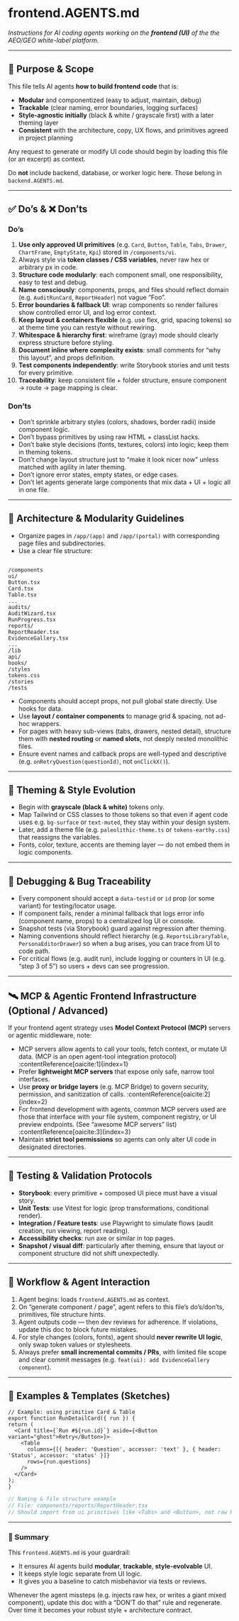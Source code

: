 # frontend.AGENTS.md  
*Instructions for AI coding agents working on the **frontend (UI)** of the the AEO/GEO white-label platform.*

---

## 🧭 Purpose & Scope

This file tells AI agents **how to build frontend code** that is:

- **Modular** and componentized (easy to adjust, maintain, debug)  
- **Trackable** (clear naming, error boundaries, logging surfaces)  
- **Style-agnostic initially** (black & white / grayscale first) with a later theming layer  
- **Consistent** with the architecture, copy, UX flows, and primitives agreed in project planning  

Any request to generate or modify UI code should begin by loading this file (or an excerpt) as context.

Do **not** include backend, database, or worker logic here. Those belong in `backend.AGENTS.md`.

---

## ✅ Do’s & ❌ Don’ts

### Do’s

1. **Use only approved UI primitives** (e.g. `Card`, `Button`, `Table`, `Tabs`, `Drawer`, `ChartFrame`, `EmptyState`, `Kpi`) stored in `/components/ui`.  
2. Always style via **token classes / CSS variables**, never raw hex or arbitrary px in code.  
3. **Structure code modularly**: each component small, one responsibility, easy to test and debug.  
4. **Name consciously**: components, props, and files should reflect domain (e.g. `AuditRunCard`, `ReportHeader`) not vague “Foo”.  
5. **Error boundaries & fallback UI**: wrap components so render failures show controlled error UI, and log error context.  
6. **Keep layout & containers flexible** (e.g. use flex, grid, spacing tokens) so at theme time you can restyle without rewiring.  
7. **Whitespace & hierarchy first**: wireframe (gray) mode should clearly express structure before styling.  
8. **Document inline where complexity exists**: small comments for “why this layout”, and props definition.  
9. **Test components independently**: write Storybook stories and unit tests for every primitive.  
10. **Traceability**: keep consistent file + folder structure, ensure component → route → page mapping is clear.

### Don’ts

- Don’t sprinkle arbitrary styles (colors, shadows, border radii) inside component logic.  
- Don’t bypass primitives by using raw HTML + classList hacks.  
- Don’t bake style decisions (fonts, textures, colors) into logic; keep them in theming tokens.  
- Don’t change layout structure just to “make it look nicer now” unless matched with agility in later theming.  
- Don’t ignore error states, empty states, or edge cases.  
- Don’t let agents generate large components that mix data + UI + logic all in one file.

---

## 🔧 Architecture & Modularity Guidelines

- Organize pages in `/app/(app)` and `/app/(portal)` with corresponding page files and subdirectories.  
- Use a clear file structure:

```

/components
ui/
Button.tsx
Card.tsx
Table.tsx
...
audits/
AuditWizard.tsx
RunProgress.tsx
reports/
ReportReader.tsx
EvidenceGallery.tsx
...
/lib
api/
hooks/
/styles
tokens.css
/stories
/tests

````

- Components should accept props, not pull global state directly. Use hooks for data.  
- Use **layout / container components** to manage grid & spacing, not ad-hoc wrappers.  
- For pages with heavy sub-views (tabs, drawers, nested detail), structure them with **nested routing** or **named slots**, not deeply nested monolithic files.  
- Ensure event names and callback props are well-typed and descriptive (e.g. `onRetryQuestion(questionId)`, not `onClickX()`).

---

## 🎨 Theming & Style Evolution

- Begin with **grayscale (black & white)** tokens only.  
- Map Tailwind or CSS classes to those tokens so that even if agent code uses e.g. `bg-surface` or `text-muted`, they stay within your design system.  
- Later, add a theme file (e.g. `paleolithic-theme.ts` or `tokens-earthy.css`) that reassigns the variables.  
- Fonts, color, texture, accents are theming layer — do not embed them in logic components.

---

## 🐞 Debugging & Bug Traceability

- Every component should accept a `data-testid` or `id` prop (or some variant) for testing/locator usage.  
- If component fails, render a minimal fallback that logs error info (component name, props) to a centralized log UI or console.  
- Snapshot tests (via Storybook) guard against regression after theming.  
- Naming conventions should reflect hierarchy (e.g. `ReportsLibraryTable`, `PersonaEditorDrawer`) so when a bug arises, you can trace from UI to code path.  
- For critical flows (e.g. audit run), include logging or counters in UI (e.g. “step 3 of 5”) so users + devs can see progression.

---

## 🛰 MCP & Agentic Frontend Infrastructure (Optional / Advanced)

If your frontend agent strategy uses **Model Context Protocol (MCP)** servers or agentic middleware, note:

- MCP servers allow agents to call your tools, fetch context, or mutate UI data. (MCP is an open agent-tool integration protocol) :contentReference[oaicite:1]{index=1}  
- Prefer **lightweight MCP servers** that expose only safe, narrow tool interfaces.  
- Use **proxy or bridge layers** (e.g. MCP Bridge) to govern security, permission, and sanitization of calls. :contentReference[oaicite:2]{index=2}  
- For frontend development with agents, common MCP servers used are those that interface with your file system, component registry, or UI preview endpoints. (See “awesome MCP servers” list) :contentReference[oaicite:3]{index=3}  
- Maintain **strict tool permissions** so agents can only alter UI code in designated directories.

---

## 🧪 Testing & Validation Protocols

- **Storybook**: every primitive + composed UI piece must have a visual story.  
- **Unit Tests**: use Vitest for logic (prop transformations, conditional render).  
- **Integration / Feature tests**: use Playwright to simulate flows (audit creation, run viewing, report reading).  
- **Accessibility checks**: run axe or similar in top pages.  
- **Snapshot / visual diff**: particularly after theming, ensure that layout or component structure did not shift unexpectedly.

---

## 🚀 Workflow & Agent Interaction

1. Agent begins: loads `frontend.AGENTS.md` as context.  
2. On “generate component / page”, agent refers to this file’s do’s/don’ts, primitives, file structure hints.  
3. Agent outputs code — then dev reviews for adherence. If violations, update this doc to block future mistakes.  
4. For style changes (colors, fonts), agent should **never rewrite UI logic**, only swap token values or stylesheets.  
5. Always prefer **small incremental commits / PRs**, with limited file scope and clear commit messages (e.g. `feat(ui): add EvidenceGallery component`).

---

## 📌 Examples & Templates (Sketches)

```tsx
// Example: using primitive Card & Table
export function RunDetailCard({ run }) {
return (
  <Card title={`Run #${run.id}`} aside={<Button variant="ghost">Retry</Button>}>
    <Table
      columns={[{ header: 'Question', accessor: 'text' }, { header: 'Status', accessor: 'status' }]}
      rows={run.questions}
    />
  </Card>
);
}
````

```ts
// Naming & file structure example
// File: components/reports/ReportHeader.tsx
// Should import from ui primitives like <Tabs> and <Button>, not raw HTML + class hacks.
```

---

### 🧩 Summary

This `frontend.AGENTS.md` is your guardrail:

* It ensures AI agents build **modular**, **trackable**, **style-evolvable** UI.
* It keeps style logic separate from UI logic.
* It gives you a baseline to catch misbehavior via tests or reviews.

Whenever the agent missteps (e.g. injects raw hex, or writes a giant mixed component), update this doc with a “DON’T do that” rule and regenerate. Over time it becomes your robust style + architecture contract.

[1]: https://www.builder.io/blog/agents-md?utm_source=chatgpt.com "Improve your AI code output with AGENTS.md (+ my best ..."
